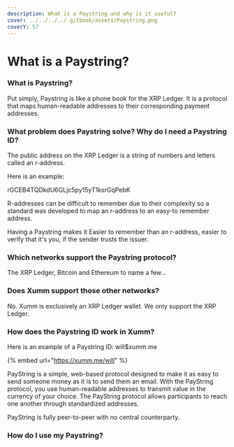 ```yaml
---
description: What is a Paystring and why is it useful?
cover: ../../../../.gitbook/assets/Paystring.png
coverY: 57
---
```


# What is a Paystring?

### What is Paystring?

Put simply, Paystring is like a phone book for the XRP Ledger. It is a protocol that maps human-readable addresses to their corresponding payment addresses.

### What problem does Paystring solve? Why do I need a Paystring ID?

The public address on the XRP Ledger is a string of numbers and letters called an r-address.

Here is an example:

rGCEB4TQDkdU6GLjc5py15yT1ksrGqPebK

R-addresses can be difficult to remember due to their complexity so a standard was developed to map an r-address to an easy-to remember address.&#x20;

Having a Paystring makes it Easier to remember than an r-address, easier to verify that it's you, if the sender trusts the issuer.

### Which networks support the Paystring protocol?

The XRP Ledger, Bitcoin and Ethereum to name a few...

### Does Xumm support those other networks?

No. Xumm is exclusively an XRP Ledger wallet. We only support the XRP Ledger.

### How does the Paystring ID work in Xumm?

Here is an example of a Paystring ID: will$xumm.me

{% embed url="https://xumm.me/will" %}

PayString is a simple, web-based protocol designed to make it as easy to send someone money as it is to send them an email. With the PayString protocol, you use human-readable addresses to transmit value in the currency of your choice. The PayString protocol allows participants to reach one another through standardized addresses.

PayString is fully peer-to-peer with no central counterparty.

### How do I use my Paystring?







